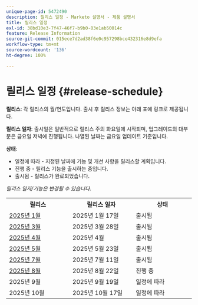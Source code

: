 ```yaml
---
unique-page-id: 5472490
description: 릴리스 일정 - Marketo 설명서 - 제품 설명서
title: 릴리스 일정
exl-id: 38bd10e3-7f47-46f7-b9b0-83e1ab50014c
feature: Release Information
source-git-commit: 015ece7d2ad38f6e0c957298bce432316e8d9efa
workflow-type: tm+mt
source-wordcount: '136'
ht-degree: 100%

---
```


# 릴리스 일정 {#release-schedule}

**릴리스**: 각 릴리스의 월/연도입니다. 출시 후 릴리스 정보는 아래 표에 링크로 제공됩니다.

**릴리스 일자**: 출시일은 일반적으로 릴리스 주의 화요일에 시작되며, 업그레이드의 대부분은 금요일 저녁에 진행됩니다. 나열된 날짜는 금요일 업데이트 기준입니다.

**상태**:

* 일정에 따라 - 지정된 날짜에 기능 및 개선 사항을 릴리스할 계획입니다.
* 진행 중 - 릴리스 기능을 출시하는 중입니다.
* 출시됨 - 릴리스가 완료되었습니다.

_릴리스 일자/기능은 변경될 수 있습니다._

<table>
 <tbody>
  <tr>
   <th width="250px">릴리스</th>
   <th width="250px">릴리스 일자</th>
   <th width="250px">상태</th>
  </tr>
  <tr>
   <td><a href="/help/marketo/release-notes/previous-releases/2025/release-notes-jan-25.md">2025년 1월</a></td>
   <td>2025년 1월 17일</td>
   <td>출시됨</td>
  </tr>
   <tr>
   <td><a href="/help/marketo/release-notes/previous-releases/2025/release-notes-mar-25.md">2025년 3월</a></td>
   <td>2025년 3월 28일</td>
   <td>출시됨</td>
  </tr>
  <tr>
   <td><a href="/help/marketo/release-notes/previous-releases/2025/release-notes-apr-25.md">2025년 4월</a></td>
   <td>2025년 4월</td>
   <td>출시됨</td>
  </tr>
  <tr>
   <td><a href="/help/marketo/release-notes/previous-releases/2025/release-notes-may-25.md">2025년 5월</a></td>
   <td>2025년 5월 23일</td>
   <td>출시됨</td>
  </tr>
  <tr>
   <td><a href="/help/marketo/release-notes/previous-releases/2025/release-notes-may-25.md">2025년 7월</a></td>
   <td>2025년 7월 11일</td>
   <td>출시됨</td>
  </tr>
  <tr>
   <td><a href="/help/marketo/release-notes/current.md">2025년 8월</a></td>
   <td>2025년 8월 22일</td>
   <td>진행 중</td>
  </tr>
  <tr>
   <td>2025년 9월</td>
   <td>2025년 9월 19일</td>
   <td>일정에 따라</td>
  </tr>
  <tr>
   <td>2025년 10월</td>
   <td>2025년 10월 17일</td>
   <td>일정에 따라</td>
  </tr>
 </tbody>
</table>
